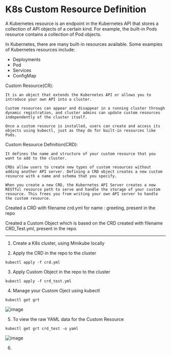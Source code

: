 # K8s Custom Resource Definition

A Kubernetes resource is an endpoint in the Kubernetes API that stores a collection of API objects of a certain kind. For example, the built-in Pods resource contains a collection of Pod objects.

In Kubernetes, there are many built-in resources available. Some examples of Kubernetes resources include:

- Deployments
- Pod
- Services
- ConfigMap

Custom Resource(CR):
```  
It is an object that extends the Kubernetes API or allows you to introduce your own API into a cluster.

Custom resources can appear and disappear in a running cluster through dynamic registration, and cluster admins can update custom resources independently of the cluster itself.

Once a custom resource is installed, users can create and access its objects using kubectl, just as they do for built-in resources like Pods.
```
Custom Resource Definition(CRD): 
```
It defines the name and structure of your custom resource that you want to add to the cluster.

CRDs allow users to create new types of custom resources without adding another API server. Defining a CRD object creates a new custom resource with a name and schema that you specify.

When you create a new CRD, the Kubernetes API Server creates a new RESTful resource path to serve and handle the storage of your custom resource. This frees you from writing your own API server to handle the custom resource.
```

Created a CRD with filename crd.yml for name : greeting, present in the repo

Created a Custom Object which is based on the CRD created with filename CRD_Test.yml, present in the repo

---

1. Create a K8s cluster, using Minikube locally

2. Apply  the CRD in the repo to the cluster

```
kubectl apply -f crd.yml
```

3. Apply Custom Object in the repo to the cluster

```
kubectl apply -f crd_test.yml
```



4. Manage your Custom Oject using kubectl

```
kubectl get grt
```
![image](https://github.com/Pavan-1997/K8s_CRD/assets/32020205/ef8054c6-ad76-4bdd-93ed-59f0c7bfef7c)

5. To view the raw YAML data for the Custom Resource

```
kubectl get grt crd_test -o yaml
```
![image](https://github.com/Pavan-1997/K8s_CRD/assets/32020205/78950315-78a9-4612-b260-c0abd1b50723)

6. 

